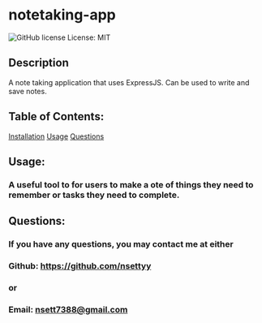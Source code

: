 # notetaking-app
  ![GitHub license](https://img.shields.io/github/license/Naereen/StrapDown.js.svg)
  License: MIT 

## Description
A note taking application that uses ExpressJS. Can be used to write and save notes.

## Table of Contents:
  [Installation](#installation)
  [Usage](#usage)
  [Questions](#questions)

  ## Usage:
  ### A useful tool to for users to make a ote of things they need to remember or tasks they need to complete.

  ## Questions:
  ### If you have any questions, you may contact me at either
  ### Github: https://github.com/nsettyy
  ### or
  ### Email: nsett7388@gmail.com
